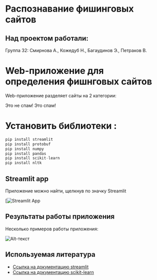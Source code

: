 # Распознавание фишинговых сайтов 

## Над проектом работали:

Группа 32: Смирнова А., Кожедуб Н., Багаудинов Э., Петраков В.

# Web-приложение для определения фишнговых сайтов
Web-приложение разделяет сайты на 2 категории:

Это не спам!
Это спам!

# Установить  библиотеки :
```python
pip install streamlit
pip install protobuf
pip install numpy
pip install pandas
pip install scikit-learn
pip install nltk
```

## Streamlit app
Приложение можно найти, щелкнув по значку Streamlit

[![Streamlit App](https://smirnovaanastasia1234-final-hw-streamlit-sq0yb0.streamlit.app/)

## Результаты работы приложения
Несколько примеров работы приложения:

![Alt-текст](https://drive.google.com/drive/folders/1Mrds0Li8MjKJyTASLoB2SES-RxMs_xMO)

## Используемая литература
* [Ссылка на документацию streamlit](https://docs.streamlit.io/)
* [Ссылка на документацию scikit-learn](https://scikit-learn.org/)
